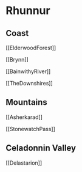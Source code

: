 # Rhunnur

## Coast

[[ElderwoodForest]]

[[Brynn]]

[[BainwithyRiver]]

[[TheDownshires]]

## Mountains

[[Asherkarad]]

[[StonewatchPass]]

## Celadonnin Valley

[[Delastarion]]